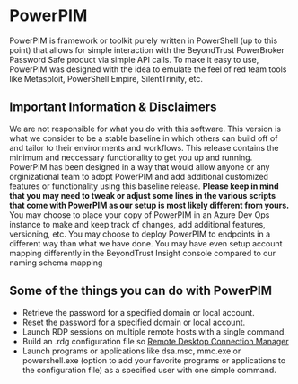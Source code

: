 # PowerPIM
PowerPIM is framework or toolkit purely written in PowerShell (up to this point) that allows for simple interaction with the BeyondTrust PowerBroker Password Safe product via simple API calls. To make it easy to use, PowerPIM was designed with the idea to emulate the feel of red team tools like Metasploit, PowerShell Empire, SilentTrinity, etc. 

## Important Information & Disclaimers
We are not responsible for what you do with this software. This version is what we consider to be a stable baseline in which others can build off of and tailor to their environments and workflows. This release contains the minimum and neccessary functionality to get you up and running. PowerPIM has been designed in a way that would allow anyone or any orginizational team to adopt PowerPIM and add additional customized features or functionality using this baseline release. **Please keep in mind that you may need to tweak or adjust some lines in the various scripts that come with PowerPIM as our setup is most likely different from yours.** You may choose to place your copy of PowerPIM in an Azure Dev Ops instance to make and keep track of changes, add additional features, versioning, etc. You may choose to deploy PowerPIM to endpoints in a different way than what we have done. You may have even setup account mapping differently in the BeyondTrust Insight console compared to our naming schema mapping

## Some of the things you can do with PowerPIM
* Retrieve the password for a specified domain or local account.
* Reset the password for a specified domain or local account.
* Launch RDP sessions on multiple remote hosts with a single command.
* Build an .rdg configuration file so [Remote Desktop Connection Manager](https://www.microsoft.com/en-us/download/details.aspx?id=44989)
* Launch programs or applications like dsa.msc, mmc.exe or powershell.exe (option to add your favorite programs or applications to the configuration file) as a specified user with one simple command.
